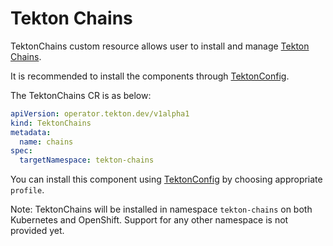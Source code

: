 <!--
---
linkTitle: "TektonChains"
weight: 9
---
-->
# Tekton Chains

TektonChains custom resource allows user to install and manage [Tekton Chains][chains]. 

It is recommended to install the components through [TektonConfig](./TektonConfig.md).

The TektonChains CR is as below:
```yaml
apiVersion: operator.tekton.dev/v1alpha1
kind: TektonChains
metadata:
  name: chains
spec:
  targetNamespace: tekton-chains
```
You can install this component using [TektonConfig](./TektonConfig.md) by choosing appropriate `profile`.

Note: TektonChains will be installed in namespace `tekton-chains` on both Kubernetes and OpenShift. Support for any other namespace is not provided yet. 

[chains]:https://github.com/tektoncd/chains
